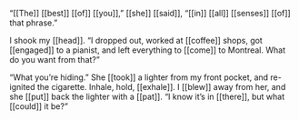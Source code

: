 “[[The]] [[best]] [[of]] [[you]],” [[she]] [[said]], “[[in]] [[all]] [[senses]] [[of]] that phrase.”

I shook my [[head]]. “I dropped out, worked at [[coffee]] shops, got [[engaged]] to a pianist, and left everything to [[come]] to Montreal. What do you want from that?”

“What you’re hiding.” She [[took]] a lighter from my front pocket, and re-ignited the cigarette. Inhale, hold, [[exhale]]. I [[blew]] away from her, and she [[put]] back the lighter with a [[pat]]. “I know it’s in [[there]], but what [[could]] it be?”